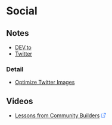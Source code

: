 # Social

## Notes

* [DEV.to](Dev-To.md)
* [Twitter](Twitter.md)

### Detail

* [Optimize Twitter Images](Optimize-Twitter-Images.md)

## Videos

* [Lessons from Community Builders](https://www.meetup.com/blog/recording-lessons-from-community-builders/) ![Link](../../foreign.png)
